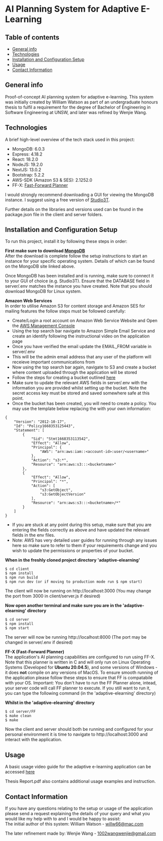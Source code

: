 # AI Planning System for Adaptive E-Learning

## Table of contents
* [General info](#general-info)
* [Technologies](#technologies)
* [Installation and Configuration Setup](#installation-and-configuration-setup)
* [Usage](#usage)
* [Contact Information](#contact-information)

## General info
Proof-of-concept AI planning system for adaptive e-learning. This system was initially created by William Watson as part of an undergraduate honours thesis to fulfil a requirement for the degree of Bachelor of Engineering in Software Engineering at UNSW, and later was refined by Wenjie Wang. 
	
## Technologies
A brief high-level overview of the tech stack used in this project:

* MongoDB: 6.0.3
* Express: 4.18.2
* React: 18.2.0
* NodeJS: 19.2.0
* NextJS: 13.0.2
* Bootstrap: 5.2.2
* AWS-SDK (Amazon S3 & SES): 2.1252.0
* FF-X: [Fast-Forward Planner](https://fai.cs.uni-saarland.de/hoffmann/ff.html)

I would strongly recommend downloading a GUI for viewing the MongoDB instance. I suggest using a free version of [Studio3T](https://studio3t.com/).

Further details on the libraries and versions used can be found in the package.json file in the client and server folders.
	
## Installation and Configuration Setup
To run this project, install it by following these steps in order:

**First make sure to download [MongoDB](https://www.mongodb.com/try/download/community)**  
After the download is complete follow the setup instructions to start an instance for your specific operating system. Details of which can be found on the MongoDB site linked above.

Once MongoDB has been installed and is running, make sure to connect it to your GUI of choice (e.g. Studio3T). Ensure that the DATABASE field in server/.env matches the instance you have created. Note that you should download MongoDB for Linux system.

**Amazon Web Services**  
In order to utilise Amazon S3 for content storage and Amazon SES for mailing features the follow steps must be followed carefully:

* Create/Login a root account on Amazon Web Service Website and Open the [AWS Management Console](https://aws.amazon.com/console/)
* Using the top search bar navigate to Amazon Simple Email Service and create an identify following the instructional video on the application page
* Once you have verified the email update the EMAIL_FROM variable in server/.env
* This will be the admin email address that any user of the platform will receieve important communications from
* Now using the top search bar again, navigate to S3 and create a bucket where content uploaded through the application will be stored
* Follow the steps for creating a bucket outlined [here](https://docs.aws.amazon.com/AmazonS3/latest/userguide/creating-bucket.html)
* Make sure to update the relevant AWS fields in server/.env with the information you are provided whilst setting up the bucket. Note the secret access key must be stored and saved somewhere safe at this point.
* Once the bucket has been created, you will need to create a policy. You may use the template below replacing the <fields> with your own information:
```
{
    "Version": "2012-10-17",
    "Id": "Policy1668353125443",
    "Statement": [
        {
            "Sid": "Stmt1668353113542",
            "Effect": "Allow",
            "Principal": {
                "AWS": "arn:aws:iam::<account-id>:user/<username>"
            },
            "Action": "s3:*",
            "Resource": "arn:aws:s3:::<bucketname>"
        },
        {
            "Effect": "Allow",
            "Principal": "*",
            "Action": [
                "s3:GetObject",
                "s3:GetObjectVersion"
            ],
            "Resource": "arn:aws:s3:::<bucketname>/*"
        }
    ]
}
```
* If you are stuck at any point during this setup, make sure that you are entering the fields correctly as above and have updated the relevant fields in the env files.
* Note: AWS has very detailed user guides for running through any issues here so make sure to refer to them if your requirements change and you wish to update the permissions or properties of your bucket.

**When in the freshly cloned project directory 'adaptive-elearning'** 
```
$ cd client
$ npm install
$ npm run build
$ npm run dev (or if moving to production mode run $ npm start)  
```
The client will now be running on http://localhost:3000 (You may change the port from 3000 in client/server.js if desired)

**Now open another terminal and make sure you are in the 'adaptive-elearning' directory**
```
$ cd server
$ npm install
$ npm start
```
The server will now be running http://localhost:8000 (The port may be changed in server/.env if desired)

**FF-X (Fast-Forward Planner)**  
The application's AI planning capabilities are configured to run using FF-X. Note that this planner is written in C and will only run on Linux Operating Systems (Developed for **Ubuntu 20.04.5**), and some versions of Windows - it does **not** compile on any versions of MacOS. To ensure smooth running of the application please follow these steps to ensure that FF is compatabile with your OS.
Important: You don't have to run the FF Planner alone, intead, your server code will call FF planner to execute. If you still want to run it, you can type the following command (in the 'adaptive-elearning' directory)

**Whilst in the 'adaptive-elearning' directory**
```
$ cd server/FF
$ make clean
$ make
```
Now the client and server should both be running and configured for your personal environment it is time to navigate to http://localhost:3000 and interact with the application.

## Usage

A basic usage video guide for the adaptive e-learning application can be accessed [here](https://youtu.be/IcLdVCNwRqc)

Thesis Report.pdf also contains additional usage examples and instruction.

## Contact Information
If you have any questions relating to the setup or usage of the application please send a request explaining the details of your query and what you would like my help with to and I would be happy to assist:  
The initial author of this system: William Watson - willw66@mac.com
	
The later refinement made by: Wenjie Wang - 1002wangwenjie@gmail.com
